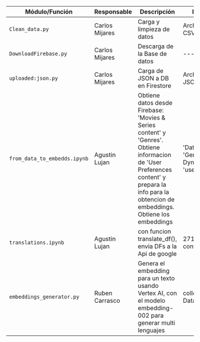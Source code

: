 | **Módulo/Función**     | **Responsable**  | **Descripción**              | **Inputs**              | **Outputs**              |
|------------------------|-----------------|-----------------------------|-------------------------|--------------------------|
| `Clean_data.py`         | Carlos Mijares      | Carga y limpieza de datos   | Archivos CSV      | DataFrame limpio        |
| `DownloadFirebase.py` |   Carlos Mijares     | Descarga de la Base de datos |  -------            |  DataFrame Bruto   |
| `uploaded:json.py`       |  Carlos Mijares     |  Carga de JSON a DB en Firestore     |  Archivo JSON  |  --------      |
| `from_data_to_embedds.ipynb`    |  Agustin Lujan     | Obtiene datos desde Firebase: 'Movies & Series content' y 'Genres'. Obtiene informacion de 'User Preferences content' y prepara la info para la obtencion de embeddings. Obtiene los embeddings | 'Data_Clean', 'Genres_DB', DynamoDB 'user_pref...'  | Embeddings to ¿VERTEX?  |
| `translations.ipynb`       |  Agustin Lujan     |  con funcion translate_df(), envia DFs a la Api de google     |  271k de contenidos  |  devuelve el DF con columnas 'translated'  |
| `embeddings_generator.py`       |  Ruben Carrasco     |  Genera el embedding para un texto usando Vertex AI, con el modelo embedding-002 para generar multi lenguajes     |  collection Data_EN  |  collection embeddings  |
